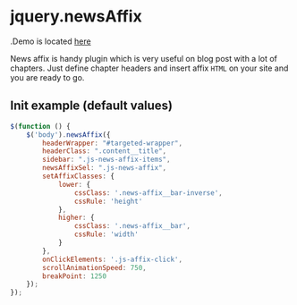 # jquery.newsAffix

.Demo is located [here](http://tmatijev.github.io/jquery.newsAffix/)

News affix is handy plugin which is very useful on blog post with a lot of chapters. Just define chapter headers and insert affix `HTML` on your site and you are ready to go.

## Init example (default values) ##
```javascript
$(function () {
    $('body').newsAffix({
        headerWrapper: "#targeted-wrapper",
        headerClass: ".content__title",
        sidebar: ".js-news-affix-items",
        newsAffixSel: ".js-news-affix",
        setAffixClasses: {
            lower: {
                cssClass: '.news-affix__bar-inverse',
                cssRule: 'height'
            },
            higher: {
                cssClass: '.news-affix__bar',
                cssRule: 'width'
            }
        },
        onClickElements: '.js-affix-click',
        scrollAnimationSpeed: 750,
        breakPoint: 1250
    });
});
```